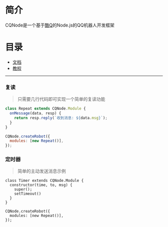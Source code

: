 # 简介
CQNode是一个基于[酷Q](https://cqp.cc/)的Node.js的QQ机器人开发框架
# 目录  
- [文档](/cqnode/docs)
- [教程](/cqnode/tutorial)
---
### 复读
> 只需要几行代码即可实现一个简单的复读功能
```javascript
class Repeat extends CQNode.Module {
  onMessage(data, resp) {
    return resp.reply(`收到消息: ${data.msg}`);
  }
}

CQNode.createRobot({
  modules: [new Repeat()],
});
```

### 定时器
> 简单的主动发送消息示例
```
class Timer extends CQNode.Module {
  constructor(time, to, msg) {
    super();
    setTimeout()
  }
}

CQNode.createRobot({
  modules: [new Repeat()],
});
```